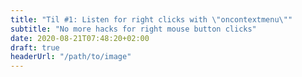 ```yaml
---
title: "Til #1: Listen for right clicks with \"oncontextmenu\""
subtitle: "No more hacks for right mouse button clicks"
date: 2020-08-21T07:48:20+02:00
draft: true
headerUrl: "/path/to/image"
---
```


